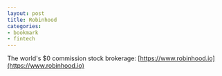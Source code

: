 ```yaml
---
layout: post
title: Robinhood
categories:
- bookmark
- fintech
---
```


The world's $0 commission stock brokerage: [https://www.robinhood.io](https://www.robinhood.io)

